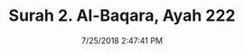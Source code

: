---
title       : "Surah 2. Al-Baqara, Ayah 222"
date        : 7/25/2018 2:47:41 PM
draft       : false
type        : "quran"
layout      : "compare"
BookCode    : "CMP"
SurahNumber : "2"
AyahNumber  : "222"
TotalAyah   : "286"
---